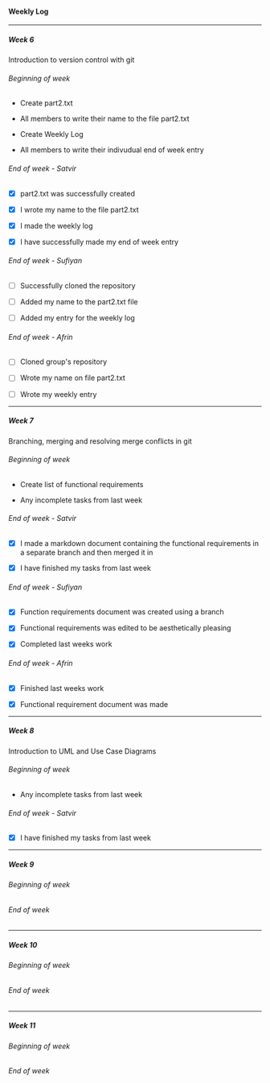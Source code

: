 #### Weekly Log

---

##### Week 6

Introduction to version control with git

###### Beginning of week

- Create part2.txt

- All members to write their name to the file part2.txt

- Create Weekly Log

- All members to write their indivudual end of week entry

###### End of week - Satvir

- [x] part2.txt was successfully created

- [x] I wrote my name to the file part2.txt

- [x] I made the weekly log

- [x] I have successfully made my end of week entry

###### End of week - Sufiyan

- [ ] Successfully cloned the repository 

- [ ] Added my name to the part2.txt file

- [ ] Added my entry for the weekly log

###### End of week - Afrin

- [ ] Cloned group's repository

- [ ] Wrote my name on file part2.txt

- [ ] Wrote my weekly entry 

---

##### Week 7

Branching, merging and resolving merge conflicts in git

###### Beginning of week

- Create list of functional requirements

- Any incomplete tasks from last week

###### End of week - Satvir

- [x] I made a markdown document containing the functional requirements in a separate branch and then merged it in

- [x] I have finished my tasks from last week

###### End of week - Sufiyan

- [x] Function requirements document was created using a branch

- [x] Functional requirements was edited to be aesthetically pleasing

- [x] Completed last weeks work

###### End of week - Afrin

- [x] Finished last weeks work

- [x] Functional requirement document was made 

---

##### Week 8

Introduction to UML and Use Case Diagrams

###### Beginning of week

- Any incomplete tasks from last week

###### End of week - Satvir

- [x] I have finished my tasks from last week

---

##### Week 9

###### Beginning of week

###### End of week

---

##### Week 10

###### Beginning of week

###### End of week

---

##### Week 11

###### Beginning of week

###### End of week